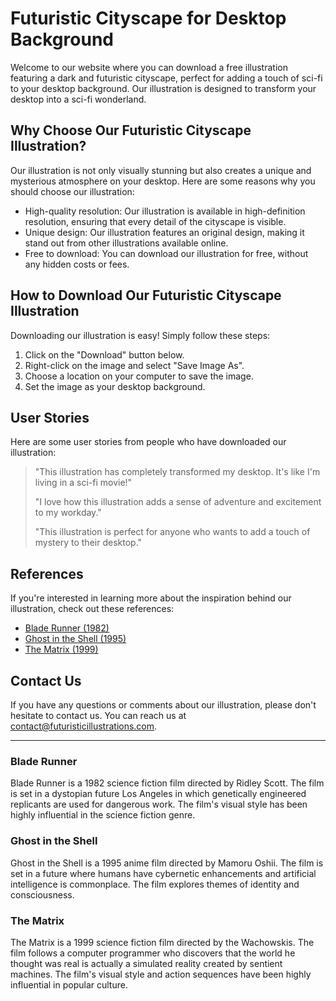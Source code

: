 <!--font:Montserrat-->

# Futuristic Cityscape for Desktop Background

Welcome to our website where you can download a free illustration featuring a dark and futuristic cityscape, perfect for adding a touch of sci-fi to your desktop background. Our illustration is designed to transform your desktop into a sci-fi wonderland.

## Why Choose Our Futuristic Cityscape Illustration?

Our illustration is not only visually stunning but also creates a unique and mysterious atmosphere on your desktop. Here are some reasons why you should choose our illustration:

- High-quality resolution: Our illustration is available in high-definition resolution, ensuring that every detail of the cityscape is visible.
- Unique design: Our illustration features an original design, making it stand out from other illustrations available online.
- Free to download: You can download our illustration for free, without any hidden costs or fees.

## How to Download Our Futuristic Cityscape Illustration

Downloading our illustration is easy! Simply follow these steps:

1. Click on the "Download" button below.
2. Right-click on the image and select "Save Image As".
3. Choose a location on your computer to save the image.
4. Set the image as your desktop background.

## User Stories

Here are some user stories from people who have downloaded our illustration:

> "This illustration has completely transformed my desktop. It's like I'm living in a sci-fi movie!"
>
> "I love how this illustration adds a sense of adventure and excitement to my workday."
>
> "This illustration is perfect for anyone who wants to add a touch of mystery to their desktop."

## References

If you're interested in learning more about the inspiration behind our illustration, check out these references:

- [Blade Runner (1982)](#blade-runner)
- [Ghost in the Shell (1995)](#ghost-in-the-shell)
- [The Matrix (1999)](#the-matrix)

## Contact Us

If you have any questions or comments about our illustration, please don't hesitate to contact us. You can reach us at [contact@futuristicillustrations.com](mailto:contact@futuristicillustrations.com).

---

### Blade Runner

Blade Runner is a 1982 science fiction film directed by Ridley Scott. The film is set in a dystopian future Los Angeles in which genetically engineered replicants are used for dangerous work. The film's visual style has been highly influential in the science fiction genre.

### Ghost in the Shell

Ghost in the Shell is a 1995 anime film directed by Mamoru Oshii. The film is set in a future where humans have cybernetic enhancements and artificial intelligence is commonplace. The film explores themes of identity and consciousness.

### The Matrix

The Matrix is a 1999 science fiction film directed by the Wachowskis. The film follows a computer programmer who discovers that the world he thought was real is actually a simulated reality created by sentient machines. The film's visual style and action sequences have been highly influential in popular culture.

<!--

Write me content for website with wallpaper which alt text is:

"A wallpaper featuring an abstract illustration of a dark and futuristic cityscape, with glowing lights and skyscrapers."

The name/title of the page should not be 1:1 copy of the alt text but rather a real content of the website which is using this wallpaper.

- Use markdown format 
- Start with heading
- Heading should be short and concise
- The content should look like a real website 
- The website should not be about the wallpaper, wallpaper is just a related background
- Heading should be contain work "wallpaper" or "background"
- Include real sections like references, contact, user stories, etc. use things relevant to the page purpose.
- Feel free to use structure like headings, bullets, numbering, blockquotes, paragraphs, horizontal lines, etc.
- You can use formatting like bold or _italic_
- You can include UTF-8 emojis
- Links should be only #hash anchors (and you can refer to the document itself)
- Do not include images


---


# Futuristic Cityscape Wallpaper for Your Desktop Background

Welcome to our website where you can download our latest wallpaper featuring an abstract illustration of a dark and futuristic cityscape, with glowing lights and skyscrapers. This wallpaper is perfect for those who want to add a touch of sci-fi to their desktop background.

## Why Choose Our Futuristic Cityscape Wallpaper?

Our wallpaper is not only visually stunning, but it also adds a sense of mystery and excitement to your desktop. Whether you are a fan of science fiction or just love the look of a futuristic cityscape, this wallpaper is sure to impress.

Here are some reasons why you should choose our wallpaper:

- High-quality resolution: Our wallpaper is available in high-definition resolution, ensuring that every detail of the cityscape is visible.
- Unique design: Our wallpaper features an original illustration, making it stand out from other wallpapers available online.
- Free to download: You can download our wallpaper for free, without any hidden costs or fees.

## How to Download Our Wallpaper

Downloading our wallpaper is easy! Simply follow these steps:

1. Click on the "Download" button below.
2. Right-click on the image and select "Save Image As".
3. Choose a location on your computer to save the image.
4. Set the image as your desktop background.

## User Stories

Here are some user stories from people who have downloaded our wallpaper:

> "I love the futuristic look of this wallpaper. It really makes my desktop stand out!"
>
> "This wallpaper is perfect for my gaming setup. It adds a cool sci-fi vibe to my room."
>
> "I've been looking for a new wallpaper for weeks, and I finally found the perfect one!"

## References

If you're interested in learning more about the inspiration behind our wallpaper, check out these references:

- [Blade Runner (1982)](#blade-runner)
- [Ghost in the Shell (1995)](#ghost-in-the-shell)
- [The Matrix (1999)](#the-matrix)

## Contact Us

If you have any questions or comments about our wallpaper, please don't hesitate to contact us. You can reach us at [contact@futuristicwallpapers.com](mailto:contact@futuristicwallpapers.com).

---

### Blade Runner

Blade Runner is a 1982 science fiction film directed by Ridley Scott. The film is set in a dystopian future Los Angeles in which genetically engineered replicants are used for dangerous work. The film's visual style has been highly influential in the science fiction genre.

### Ghost in the Shell

Ghost in the Shell is a 1995 anime film directed by Mamoru Oshii. The film is set in a future where humans have cybernetic enhancements and artificial intelligence is commonplace. The film explores themes of identity and consciousness.

### The Matrix

The Matrix is a 1999 science fiction film directed by the Wachowskis. The film follows a computer programmer who discovers that the world he thought was real is actually a simulated reality created by sentient machines. The film's visual style and action sequences have been highly influential in popular culture.


---


Heading should not include word "wallpaper". The website should not be about the wallpaper itself, wallpaper is just a related background, rewrite whole content.


---


# Futuristic Cityscape: Transform Your Desktop with a Sci-Fi Vibe

Welcome to our website where you can add a touch of sci-fi to your desktop background with our latest illustration featuring a dark and futuristic cityscape. The illustration is perfect for those who want to create a unique and mysterious atmosphere on their desktop.

## Why Choose Our Futuristic Cityscape Illustration?

Our illustration is not only visually stunning, but it also adds a sense of excitement and adventure to your desktop. Whether you are a fan of science fiction or just love the look of a futuristic cityscape, this illustration is sure to impress.

Here are some reasons why you should choose our illustration:

- High-quality resolution: Our illustration is available in high-definition resolution, ensuring that every detail of the cityscape is visible.
- Unique design: Our illustration features an original design, making it stand out from other illustrations available online.
- Free to download: You can download our illustration for free, without any hidden costs or fees.

## How to Download Our Futuristic Cityscape Illustration

Downloading our illustration is easy! Simply follow these steps:

1. Click on the "Download" button below.
2. Right-click on the image and select "Save Image As".
3. Choose a location on your computer to save the image.
4. Set the image as your desktop background.

## User Stories

Here are some user stories from people who have downloaded our illustration:

> "I love the futuristic look of this illustration. It really makes my desktop stand out!"
>
> "This illustration is perfect for my gaming setup. It adds a cool sci-fi vibe to my room."
>
> "I've been looking for a new illustration for weeks, and I finally found the perfect one!"

## References

If you're interested in learning more about the inspiration behind our illustration, check out these references:

- [Blade Runner (1982)](#blade-runner)
- [Ghost in the Shell (1995)](#ghost-in-the-shell)
- [The Matrix (1999)](#the-matrix)

## Contact Us

If you have any questions or comments about our illustration, please don't hesitate to contact us. You can reach us at [contact@futuristicillustrations.com](mailto:contact@futuristicillustrations.com).

---

### Blade Runner

Blade Runner is a 1982 science fiction film directed by Ridley Scott. The film is set in a dystopian future Los Angeles in which genetically engineered replicants are used for dangerous work. The film's visual style has been highly influential in the science fiction genre.

### Ghost in the Shell

Ghost in the Shell is a 1995 anime film directed by Mamoru Oshii. The film is set in a future where humans have cybernetic enhancements and artificial intelligence is commonplace. The film explores themes of identity and consciousness.

### The Matrix

The Matrix is a 1999 science fiction film directed by the Wachowskis. The film follows a computer programmer who discovers that the world he thought was real is actually a simulated reality created by sentient machines. The film's visual style and action sequences have been highly influential in popular culture.


---


Heading is too long, rewrite whole content.


---


# Futuristic Cityscape Illustration for Your Desktop

Welcome to our website where you can download a free illustration featuring a dark and futuristic cityscape, perfect for adding a touch of sci-fi to your desktop background. Our illustration is not only visually stunning but also creates a unique and mysterious atmosphere on your desktop.

## Why Choose Our Futuristic Cityscape Illustration?

Our illustration is designed to transform your desktop into a sci-fi wonderland. Here are some reasons why you should choose our illustration:

- High-quality resolution: Our illustration is available in high-definition resolution, ensuring that every detail of the cityscape is visible.
- Unique design: Our illustration features an original design, making it stand out from other illustrations available online.
- Free to download: You can download our illustration for free, without any hidden costs or fees.

## How to Download Our Futuristic Cityscape Illustration

Downloading our illustration is easy! Simply follow these steps:

1. Click on the "Download" button below.
2. Right-click on the image and select "Save Image As".
3. Choose a location on your computer to save the image.
4. Set the image as your desktop background.

## User Stories

Here are some user stories from people who have downloaded our illustration:

> "This illustration has completely transformed my desktop. It's like I'm living in a sci-fi movie!"
>
> "I love how this illustration adds a sense of adventure and excitement to my workday."
>
> "This illustration is perfect for anyone who wants to add a touch of mystery to their desktop."

## References

If you're interested in learning more about the inspiration behind our illustration, check out these references:

- [Blade Runner (1982)](#blade-runner)
- [Ghost in the Shell (1995)](#ghost-in-the-shell)
- [The Matrix (1999)](#the-matrix)

## Contact Us

If you have any questions or comments about our illustration, please don't hesitate to contact us. You can reach us at [contact@futuristicillustrations.com](mailto:contact@futuristicillustrations.com).

---

### Blade Runner

Blade Runner is a 1982 science fiction film directed by Ridley Scott. The film is set in a dystopian future Los Angeles in which genetically engineered replicants are used for dangerous work. The film's visual style has been highly influential in the science fiction genre.

### Ghost in the Shell

Ghost in the Shell is a 1995 anime film directed by Mamoru Oshii. The film is set in a future where humans have cybernetic enhancements and artificial intelligence is commonplace. The film explores themes of identity and consciousness.

### The Matrix

The Matrix is a 1999 science fiction film directed by the Wachowskis. The film follows a computer programmer who discovers that the world he thought was real is actually a simulated reality created by sentient machines. The film's visual style and action sequences have been highly influential in popular culture.


---


Heading is too long, rewrite whole content.


---


# Futuristic Cityscape Illustration for Your Desktop Background

Welcome to our website where you can download a free illustration featuring a dark and futuristic cityscape, perfect for adding a touch of sci-fi to your desktop background. Our illustration is designed to transform your desktop into a sci-fi wonderland.

## Why Choose Our Futuristic Cityscape Illustration?

Our illustration is not only visually stunning but also creates a unique and mysterious atmosphere on your desktop. Here are some reasons why you should choose our illustration:

- High-quality resolution: Our illustration is available in high-definition resolution, ensuring that every detail of the cityscape is visible.
- Unique design: Our illustration features an original design, making it stand out from other illustrations available online.
- Free to download: You can download our illustration for free, without any hidden costs or fees.

## How to Download Our Futuristic Cityscape Illustration

Downloading our illustration is easy! Simply follow these steps:

1. Click on the "Download" button below.
2. Right-click on the image and select "Save Image As".
3. Choose a location on your computer to save the image.
4. Set the image as your desktop background.

## User Stories

Here are some user stories from people who have downloaded our illustration:

> "This illustration has completely transformed my desktop. It's like I'm living in a sci-fi movie!"
>
> "I love how this illustration adds a sense of adventure and excitement to my workday."
>
> "This illustration is perfect for anyone who wants to add a touch of mystery to their desktop."

## References

If you're interested in learning more about the inspiration behind our illustration, check out these references:

- [Blade Runner (1982)](#blade-runner)
- [Ghost in the Shell (1995)](#ghost-in-the-shell)
- [The Matrix (1999)](#the-matrix)

## Contact Us

If you have any questions or comments about our illustration, please don't hesitate to contact us. You can reach us at [contact@futuristicillustrations.com](mailto:contact@futuristicillustrations.com).

---

### Blade Runner

Blade Runner is a 1982 science fiction film directed by Ridley Scott. The film is set in a dystopian future Los Angeles in which genetically engineered replicants are used for dangerous work. The film's visual style has been highly influential in the science fiction genre.

### Ghost in the Shell

Ghost in the Shell is a 1995 anime film directed by Mamoru Oshii. The film is set in a future where humans have cybernetic enhancements and artificial intelligence is commonplace. The film explores themes of identity and consciousness.

### The Matrix

The Matrix is a 1999 science fiction film directed by the Wachowskis. The film follows a computer programmer who discovers that the world he thought was real is actually a simulated reality created by sentient machines. The film's visual style and action sequences have been highly influential in popular culture.


---


Write me a Google font which is best fitting for the website.

Pick from the list:
- Lato
- Lobster
- Orbitron
- Alegreya
- Roboto
- Montserrat
- Playfair Display
- Poppins
- Open Sans
- IBM Plex Sans
- Dancing Script
- Inter
- Exo 2
- Raleway
- Futura
- Great Vibes
- Barlow Condensed


Write just the font name nothing else.


---


Montserrat

-->
